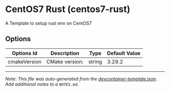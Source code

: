 
# CentOS7 Rust (centos7-rust)

A Template to setup rust env on CentOS7

## Options

| Options Id | Description | Type | Default Value |
|-----|-----|-----|-----|
| cmakeVersion | CMake version: | string | 3.29.2 |



---

_Note: This file was auto-generated from the [devcontainer-template.json](https://github.com/lhyzf/devcontainers-template/blob/main/src/centos7-rust/devcontainer-template.json).  Add additional notes to a `NOTES.md`._
